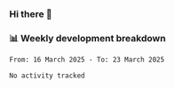 ### Hi there 👋

### 📊 Weekly development breakdown
<!--START_SECTION:waka-->

```txt
From: 16 March 2025 - To: 23 March 2025

No activity tracked
```

<!--END_SECTION:waka-->
